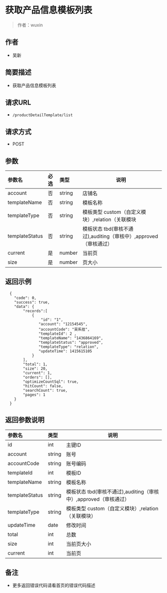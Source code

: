 # 获取产品信息模板列表

> 作者：wuxin

## 作者
- 吴新
    
## 简要描述

- 获取产品信息模板列表

## 请求URL
- `/productDetailTemplate/list`
  
## 请求方式
- POST 

## 参数

|参数名|必选|类型|说明|
|:----    |:---|:----- |-----   |
|account |否  |string |店铺名   |
|templateName |否  |string | 模板名称    |
|templateType |否  |string | 模板类型 custom（自定义模块）,relation（关联模块 |
|templateStatus |否  |string | 模板状态 tbd(审核不通过),auditing（审核中）,approved（审核通过） |
|current |是|number |当前页| 
|size | 是 | number | 页大小|

## 返回示例 

``` 
  {
    "code": 0,
	"success": true,
    "data": {
		"records":[
			{
				"id": "1",
			   "account": "12154545",
			   "accountCode": "吴系挂",
			   "templateId": 2 ,
			   "templateName": "1436864169",
			   "templateStatus": "approved",
			   "templateType": "relation",
			   "updateTime": 1415615105
			}
		],
		"total": 1,
        "size": 20,
        "current": 1,
        "orders": [],
        "optimizeCountSql": true,
        "hitCount": false,
        "searchCount": true,
        "pages": 1
    }
  }
```

## 返回参数说明 

|参数名|类型|说明|
|:-----  |:-----|-----|
|id |int   | 主键ID  |
|account |string   | 账号  |
|accountCode |string   | 账号编码  |
|templateId |int   | 模板ID  |
|templateName |string   | 模板名称  |
|templateStatus |string   | 模板状态 tbd(审核不通过),auditing（审核中）,approved（审核通过）  |
|templateType |string   | 模板类型 custom（自定义模块）,relation（关联模块）  |
|updateTime |date   | 修改时间  |
|total |int   | 总数  |
|size |int   | 当前页大小  |
|current |int   | 当前页  |


## 备注 

- 更多返回错误代码请看首页的错误代码描述